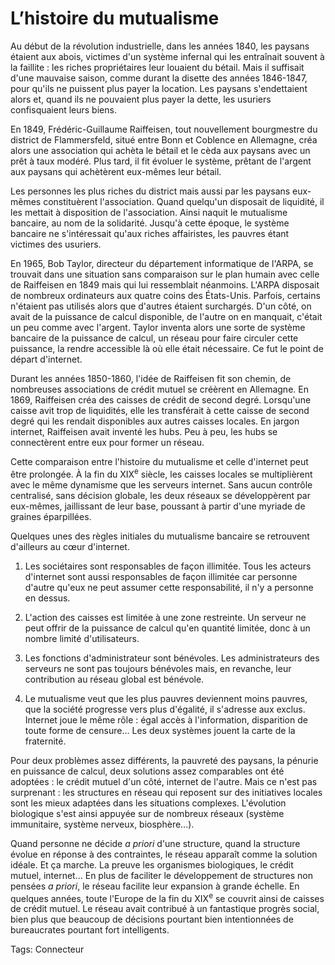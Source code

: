 # L&#8217;histoire du mutualisme

Au début de la révolution industrielle, dans les années 1840, les paysans étaient aux abois, victimes d'un système infernal qui les entraînait souvent à la faillite : les riches propriétaires leur louaient du bétail. Mais il suffisait d'une mauvaise saison, comme durant la disette des années 1846-1847, pour qu'ils ne puissent plus payer la location. Les paysans s'endettaient alors et, quand ils ne pouvaient plus payer la dette, les usuriers confisquaient leurs biens.

En 1849, Frédéric-Guillaume Raiffeisen, tout nouvellement bourgmestre du district de Flammersfeld, situé entre Bonn et Coblence en Allemagne, créa alors une association qui achèta le bétail et le cèda aux paysans avec un prêt à taux modéré. Plus tard, il fit évoluer le système, prêtant de l'argent aux paysans qui achètèrent eux-mêmes leur bétail.

Les personnes les plus riches du district mais aussi par les paysans eux-mêmes constituèrent l'association. Quand quelqu'un disposait de liquidité, il les mettait à disposition de l'association. Ainsi naquit le mutualisme bancaire, au nom de la solidarité. Jusqu'à cette époque, le système bancaire ne s'intéressait qu'aux riches affairistes, les pauvres étant victimes des usuriers.

En 1965, Bob Taylor, directeur du département informatique de l'ARPA, se trouvait dans une situation sans comparaison sur le plan humain avec celle de Raiffeisen en 1849 mais qui lui ressemblait néanmoins. L'ARPA disposait de nombreux ordinateurs aux quatre coins des États-Unis. Parfois, certains n'étaient pas utilisés alors que d'autres étaient surchargés. D'un côté, on avait de la puissance de calcul disponible, de l'autre on en manquait, c'était un peu comme avec l'argent. Taylor inventa alors une sorte de système bancaire de la puissance de calcul, un réseau pour faire circuler cette puissance, la rendre accessible là où elle était nécessaire. Ce fut le point de départ d'internet.

Durant les années 1850-1860, l'idée de Raiffeisen fit son chemin, de nombreuses associations de crédit mutuel se créèrent en Allemagne. En 1869, Raiffeisen créa des caisses de crédit de second degré. Lorsqu'une caisse avit trop de liquidités, elle les transférait à cette caisse de second degré qui les rendait disponibles aux autres caisses locales. En jargon internet, Raiffeisen avait inventé les hubs. Peu à peu, les hubs se connectèrent entre eux pour former un réseau.

Cette comparaison entre l'histoire du mutualisme et celle d'internet peut être prolongée. À la fin du XIX<sup>e</sup> siècle, les caisses locales se multiplièrent avec le même dynamisme que les serveurs internet. Sans aucun contrôle centralisé, sans décision globale, les deux réseaux se développèrent par eux-mêmes, jaillissant de leur base, poussant à partir d'une myriade de graines éparpillées.

Quelques unes des règles initiales du mutualisme bancaire se retrouvent d'ailleurs au cœur d'internet.

1. Les sociétaires sont responsables de façon illimitée. Tous les acteurs d'internet sont aussi responsables de façon illimitée car personne d'autre qu'eux ne peut assumer cette responsabilité, il n'y a personne en dessus.

2. L'action des caisses est limitée à une zone restreinte. Un serveur ne peut offrir de la puissance de calcul qu'en quantité limitée, donc à un nombre limité d'utilisateurs.

3. Les fonctions d'administrateur sont bénévoles. Les administrateurs des serveurs ne sont pas toujours bénévoles mais, en revanche, leur contribution au réseau global est bénévole.

4. Le mutualisme veut que les plus pauvres deviennent moins pauvres, que la société progresse vers plus d'égalité, il s'adresse aux exclus. Internet joue le même rôle : égal accès à l'information, disparition de toute forme de censure... Les deux systèmes jouent la carte de la fraternité.

Pour deux problèmes assez différents, la pauvreté des paysans, la pénurie en puissance de calcul, deux solutions assez comparables ont été adoptées : le crédit mutuel d'un côté, internet de l'autre. Mais ce n'est pas surprenant : les structures en réseau qui reposent sur des initiatives locales sont les mieux adaptées dans les situations complexes. L'évolution biologique s'est ainsi appuyée sur de nombreux réseaux (système immunitaire, système nerveux, biosphère...).

Quand personne ne décide *a priori* d'une structure, quand la structure évolue en réponse à des contraintes, le réseau apparaît comme la solution idéale. Et ça marche. La preuve les organismes biologiques, le crédit mutuel, internet... En plus de faciliter le développement de structures non pensées *a priori*, le réseau facilite leur expansion à grande échelle. En quelques années, toute l'Europe de la fin du XIX<sup>e</sup> se couvrit ainsi de caisses de crédit mutuel. Le réseau avait contribué à un fantastique progrès social, bien plus que beaucoup de décisions pourtant bien intentionnées de bureaucrates pourtant fort intelligents.

Tags: Connecteur